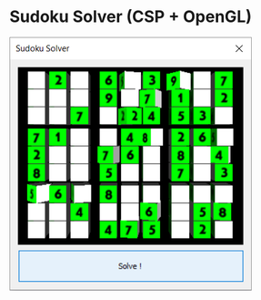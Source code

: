 # Sudoku Solver (CSP + OpenGL)
![Sudoku](https://raw.githubusercontent.com/hamidrm/SudokuSolver/master/sudoku.png "Sudoku")
